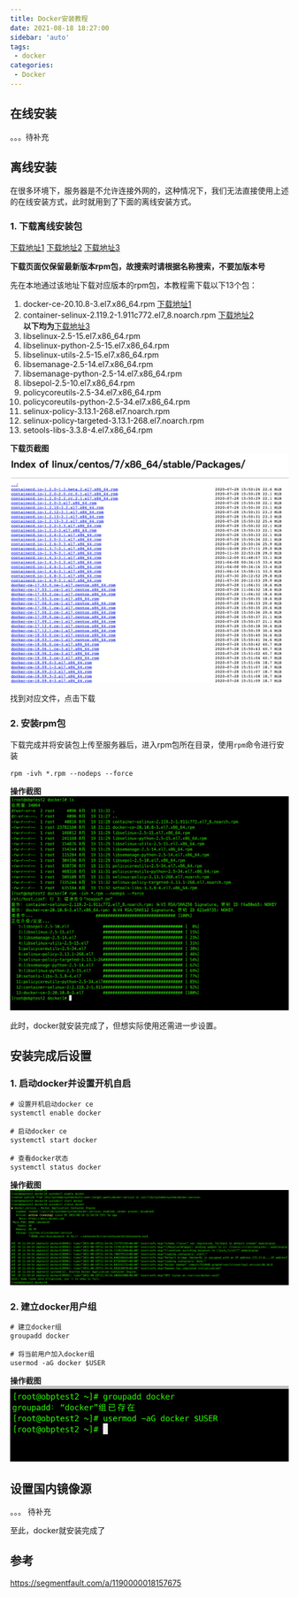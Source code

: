 ```yaml
---
title: Docker安装教程
date: 2021-08-18 18:27:00
sidebar: 'auto'
tags:
 - docker
categories:
 - Docker
---
```


## 在线安装
。。。待补充 

## 离线安装

在很多环境下，服务器是不允许连接外网的，这种情况下，我们无法直接使用上述的在线安装方式，此时就用到了下面的离线安装方式。

### 1. 下载离线安装包

[下载地址1](https://download.docker.com/linux/centos/7/x86_64/stable/Packages/) 
[下载地址2](https://mirrors.aliyun.com/centos/7/extras/x86_64/Packages/) 
[下载地址3](https://mirrors.aliyun.com/centos/7/os/x86_64/Packages/) 

**下载页面仅保留最新版本rpm包，故搜索时请根据名称搜索，不要加版本号**

先在本地通过该地址下载对应版本的rpm包，本教程需下载以下13个包：
1. docker-ce-20.10.8-3.el7.x86_64.rpm [下载地址1](https://download.docker.com/linux/centos/7/x86_64/stable/Packages/) 
2. container-selinux-2.119.2-1.911c772.el7_8.noarch.rpm [下载地址2](https://mirrors.aliyun.com/centos/7/extras/x86_64/Packages/)  
**以下均为**[下载地址3](https://mirrors.aliyun.com/centos/7/os/x86_64/Packages/) 
3. libselinux-2.5-15.el7.x86_64.rpm
4. libselinux-python-2.5-15.el7.x86_64.rpm
5. libselinux-utils-2.5-15.el7.x86_64.rpm
6. libsemanage-2.5-14.el7.x86_64.rpm
7. libsemanage-python-2.5-14.el7.x86_64.rpm
8. libsepol-2.5-10.el7.x86_64.rpm
9.  policycoreutils-2.5-34.el7.x86_64.rpm
10. policycoreutils-python-2.5-34.el7.x86_64.rpm
11. selinux-policy-3.13.1-268.el7.noarch.rpm
12. selinux-policy-targeted-3.13.1-268.el7.noarch.rpm
13. setools-libs-3.3.8-4.el7.x86_64.rpm

**下载页截图**  
![下载截图](/img/blogs/2021/08/centos-source-url.png)

找到对应文件，点击下载

### 2. 安装rpm包
下载完成并将安装包上传至服务器后，进入rpm包所在目录，使用`rpm`命令进行安装
``` shell
rpm -ivh *.rpm --nodeps --force
```

**操作截图**  
![下载截图](/img/blogs/2021/08/rpm-install.png)

此时，docker就安装完成了，但想实际使用还需进一步设置。

## 安装完成后设置
### 1. 启动docker并设置开机自启
``` shell
# 设置开机启动docker ce
systemctl enable docker

# 启动docker ce
systemctl start docker

# 查看docker状态
systemctl status docker
```

**操作截图**  
![下载截图](/img/blogs/2021/08/docker-set.png)

### 2. 建立docker用户组 
``` shell
# 建立docker组
groupadd docker

# 将当前用户加入docker组
usermod -aG docker $USER
```

**操作截图**  
![下载截图](/img/blogs/2021/08/docker-user.png)


## 设置国内镜像源
。。。 待补充


至此，docker就安装完成了

## 参考
<https://segmentfault.com/a/1190000018157675>